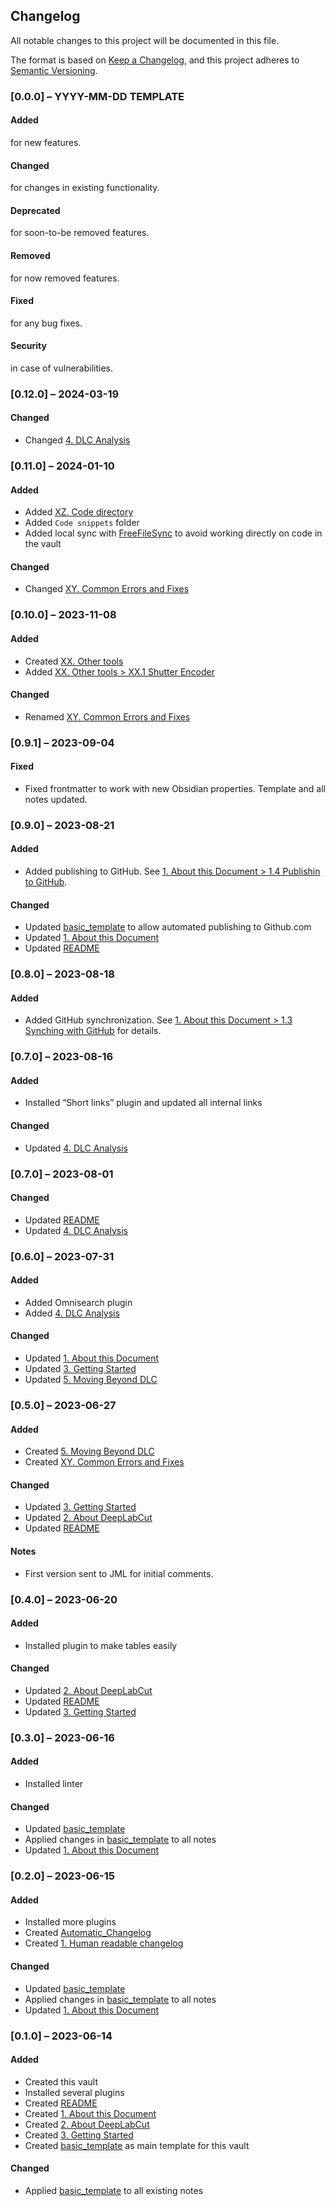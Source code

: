   
  
## Changelog  
  
All notable changes to this project will be documented in this file.  
  
The format is based on [Keep a Changelog](https://keepachangelog.com/en/1.0.0/), and this project adheres to [Semantic Versioning](https://semver.org/spec/v2.0.0.html).  
  
### [0.0.0] – YYYY-MM-DD TEMPLATE  
  
#### Added  
  
for new features.  
  
#### Changed  
  
for changes in existing functionality.  
  
#### Deprecated  
  
for soon-to-be removed features.  
  
#### Removed  
  
for now removed features.  
  
#### Fixed  
  
for any bug fixes.  
  
#### Security  
  
in case of vulnerabilities.  
  
### [0.12.0] – 2024-03-19  
  
#### Changed  
  
- Changed [4. DLC Analysis](./4.%20DLC%20Analysis.md)  
  
### [0.11.0] – 2024-01-10  
  
#### Added  
  
- Added [XZ. Code directory](./XZ.%20Code%20directory.md)  
- Added `Code snippets` folder  
- Added local sync with [FreeFileSync](https://freefilesync.org/) to avoid working directly on code in the vault  
  
#### Changed  
  
- Changed [XY. Common Errors and Fixes](./XY.%20Common%20Errors%20and%20Fixes.md)  
  
### [0.10.0] – 2023-11-08  
  
#### Added  
  
- Created [XX. Other tools](./XX.%20Other%20tools.md)  
- Added [XX. Other tools > XX.1 Shutter Encoder](./XX.%20Other%20tools.md#XX.1%20Shutter%20Encoder)  
  
#### Changed  
  
- Renamed [XY. Common Errors and Fixes](./XY.%20Common%20Errors%20and%20Fixes.md)  
  
### [0.9.1] – 2023-09-04  
  
#### Fixed  
  
- Fixed frontmatter to work with new Obsidian properties. Template and all notes updated.  
  
### [0.9.0] – 2023-08-21  
  
#### Added  
  
- Added publishing to GitHub. See [1. About this Document > 1.4 Publishin to GitHub](./1.%20About%20this%20Document.md#1.4%20Publishin%20to%20GitHub).  
  
#### Changed  
  
- Updated [basic_template](./basic_template.md) to allow automated publishing to Github.com  
- Updated [1. About this Document](./1.%20About%20this%20Document.md)  
- Updated [README](./README.md)  
  
### [0.8.0] – 2023-08-18  
  
#### Added  
  
- Added GitHub synchronization. See [1. About this Document > 1.3 Synching with GitHub](./1.%20About%20this%20Document.md#1.3%20Synching%20with%20GitHub) for details.  
  
### [0.7.0] – 2023-08-16  
  
#### Added  
  
- Installed “Short links” plugin and updated all internal links  
  
#### Changed  
  
- Updated [4. DLC Analysis](./4.%20DLC%20Analysis.md)  
  
### [0.7.0] – 2023-08-01  
  
#### Changed  
  
- Updated [README](./README.md)  
- Updated [4. DLC Analysis](./4.%20DLC%20Analysis.md)  
  
### [0.6.0] – 2023-07-31  
  
#### Added  
  
- Added Omnisearch plugin  
- Added [4. DLC Analysis](./4.%20DLC%20Analysis.md)  
  
#### Changed  
  
- Updated [1. About this Document](./1.%20About%20this%20Document.md)  
- Updated [3. Getting Started](./3.%20Getting%20Started.md)  
- Updated [5. Moving Beyond DLC](./5.%20Moving%20Beyond%20DLC.md)  
  
### [0.5.0] – 2023-06-27  
  
#### Added  
  
- Created [5. Moving Beyond DLC](./5.%20Moving%20Beyond%20DLC.md)  
- Created [XY. Common Errors and Fixes](./XY.%20Common%20Errors%20and%20Fixes.md)  
  
#### Changed  
  
- Updated [3. Getting Started](./3.%20Getting%20Started.md)  
- Updated [2. About DeepLabCut](./2.%20About%20DeepLabCut.md)  
- Updated [README](./README.md)  
  
#### Notes  
  
- First version sent to JML for initial comments.  
  
### [0.4.0] – 2023-06-20  
  
#### Added  
  
- Installed plugin to make tables easily  
  
#### Changed  
  
- Updated [2. About DeepLabCut](./2.%20About%20DeepLabCut.md)  
- Updated [README](./README.md)  
- Updated [3. Getting Started](./3.%20Getting%20Started.md)  
  
### [0.3.0] – 2023-06-16  
  
#### Added  
  
- Installed linter  
  
#### Changed  
  
- Updated [basic_template](./basic_template.md)  
- Applied changes in [basic_template](./basic_template.md) to all notes  
- Updated [1. About this Document](./1.%20About%20this%20Document.md)  
  
### [0.2.0] – 2023-06-15  
  
#### Added  
  
- Installed more plugins  
- Created [Automatic_Changelog](./Automatic_Changelog.md)  
- Created [1. Human readable changelog](1.%20Human%20readable%20changelog.md)  
  
#### Changed  
  
- Updated [basic_template](./basic_template.md)  
- Applied changes in [basic_template](./basic_template.md) to all notes  
- Updated [1. About this Document](./1.%20About%20this%20Document.md)  
  
### [0.1.0] – 2023-06-14  
  
#### Added  
  
- Created this vault  
- Installed several plugins  
- Created [README](./README.md)  
- Created [1. About this Document](./1.%20About%20this%20Document.md)  
- Created [2. About DeepLabCut](./2.%20About%20DeepLabCut.md)  
- Created [3. Getting Started](./3.%20Getting%20Started.md)  
- Created [basic_template](./basic_template.md) as main template for this vault  
  
#### Changed  
  
- Applied [basic_template](./basic_template.md) to all existing notes  
